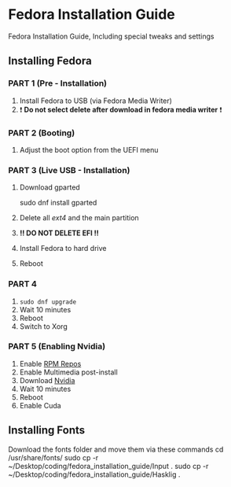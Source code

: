 # Fedora Installation Guide

Fedora Installation Guide, Including special tweaks and settings

## Installing Fedora

### PART 1 (Pre - Installation)

1) Install Fedora to USB (via Fedora Media Writer)
2) :exclamation: **Do not select delete after download in fedora media writer** :exclamation:

### PART 2 (Booting)

1) Adjust the boot option from the UEFI menu

### PART 3 (Live USB - Installation)

1) Download gparted

    sudo dnf install gparted

2) Delete all *ext4* and the main partition
3) **:bangbang: DO NOT DELETE EFI :bangbang:**
4) Install Fedora to hard drive
5) Reboot

### PART 4

1) `sudo dnf upgrade`
2) Wait 10 minutes
3) Reboot
4) Switch to Xorg

### PART 5 (Enabling Nvidia)

1) Enable [RPM Repos](https://rpmfusion.org/Configuration)
2) Enable Multimedia post-install
3) Download [Nvidia](https://rpmfusion.org/Howto/NVIDIA)
4) Wait 10 minutes
5) Reboot
6) Enable Cuda

## Installing Fonts

Download the fonts folder and move them via these commands
    cd /usr/share/fonts/
    sudo cp -r ~/Desktop/coding/fedora_installation_guide/Input .
    sudo cp -r ~/Desktop/coding/fedora_installation_guide/Hasklig .
